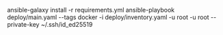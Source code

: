 ansible-galaxy install -r requirements.yml
ansible-playbook deploy/main.yaml --tags docker -i deploy/inventory.yaml -u root -u root --private-key ~/.ssh/id_ed25519